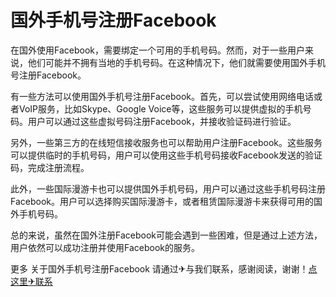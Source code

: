 # 国外手机号注册Facebook

在国外使用Facebook，需要绑定一个可用的手机号码。然而，对于一些用户来说，他们可能并不拥有当地的手机号码。在这种情况下，他们就需要使用国外手机号注册Facebook。

有一些方法可以使用国外手机号注册Facebook。首先，可以尝试使用网络电话或者VoIP服务，比如Skype、Google Voice等，这些服务可以提供虚拟的手机号码。用户可以通过这些虚拟号码注册Facebook，并接收验证码进行验证。

另外，一些第三方的在线短信接收服务也可以帮助用户注册Facebook。这些服务可以提供临时的手机号码，用户可以使用这些手机号码接收Facebook发送的验证码，完成注册流程。

此外，一些国际漫游卡也可以提供国外手机号码，用户可以通过这些手机号码注册Facebook。用户可以选择购买国际漫游卡，或者租赁国际漫游卡来获得可用的国外手机号码。

总的来说，虽然在国外注册Facebook可能会遇到一些困难，但是通过上述方法，用户依然可以成功注册并使用Facebook的服务。

更多 关于国外手机号注册Facebook 请通过✈与我们联系，感谢阅读，谢谢！[点这里✈联系](https://b.k02.cc)